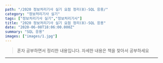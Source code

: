 ```yaml
---
path: "/2020 정보처리기사 실기 요점 정리(8)-SQL 응용/"
category: "정보처리기사 실기"
tags: ["정보처리기사 실기","정보처리기사"]
title: "2020 정보처리기사 실기 요점 정리(8)-SQL 응용"
date: "2020-06-08T18:06:00.000Z"
summary: "SQL 응용"
images: ["images/1.jpg"]
---
```



> 혼자 공부하면서 정리한 내용입니다. 자세한 내용은 책을 찾아서 공부하세요
---